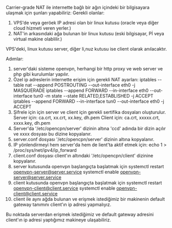 Carrier-grade NAT ile internette bağlı bir ağın içindeki bir bilgisayara ulaşmak için şunları yapabiliriz:
Gerekli olanlar:
1. VPS'de veya geröek IP adresi olan bir linux kutusu (oracle veya diğer cloud hizmeti veren yerler.)
2. NAT'in arkasındaki ağa bulunan bir linux kutusu (eski bilgisayar, Pİ veya virtual makine olablilir.)

VPS'deki, linux kutusu server, diğer li,nuz kutusu ise client olarak anılacaktır.

Adımlar:
1. server'daki sisteme openvpn, herhangi bir http proxy ve web server ve php gibi kurulumlar yapılır.
2. Özel ip adreslerin internette erişim için gerekli NAT ayarları:
  iptables --table nat --append POSTROUTING --out-interface eth0 -j MASQUERADE
  iptables --append FORWARD --in-interface eth0 --out-interface tun0 -m state --state RELATED,ESTABLISHED -j ACCEPT
  iptables --append FORWARD --in-interface tun0 --out-interface eth0 -j ACCEPT
3. Şifrele için için server ve client için gerekli sertifika dosyaları oluşturulur.
    Server için: ca.crt, xx.crt, xx.key, dh.pem
    Client için: ca.crt, xxxxx.crt, xxxx.key, dh.pem
4. Server'da '/etc/opencpn/server' dizinin altına 'ccd' adında bir dizin açılır ve xxxx dosyası bu dizine kopyalanır.
5. server.conf dosyası '/etc/opencpn/server' dizinin altına kopyalanır.
6. IP yönlendirmeyi hem server'da hem de lient'ta aktif etmek için:
  echo 1 > /proc/sys/net/ipv4/ip_forward
7. client.conf dosyası client'ın altındaki '/etc/opencpn/client' dizinine kopyalanır.
8. server kutusunda openvpn başlangıçta başlatmak için
  systemctl restart openvpn-server@server.service
  systemctl enable openvpn-server@server.service
10. client kutusunda openvpn başlangıçta başlatmak için
  systemctl restart openvpn-client@client.service
  systemctl enable openvpn-client@client.service
11. client ile aynı ağda bulunan ve erişmek istediğimiz bir makinenin default gateway tanımını client'ın ip adresi yapmalıyız.

Bu noktada serverdan erişmek istediğimiz ve default gateway adresini client'ın ip adresi yaptığımız makineye ulaşabiliriz.
